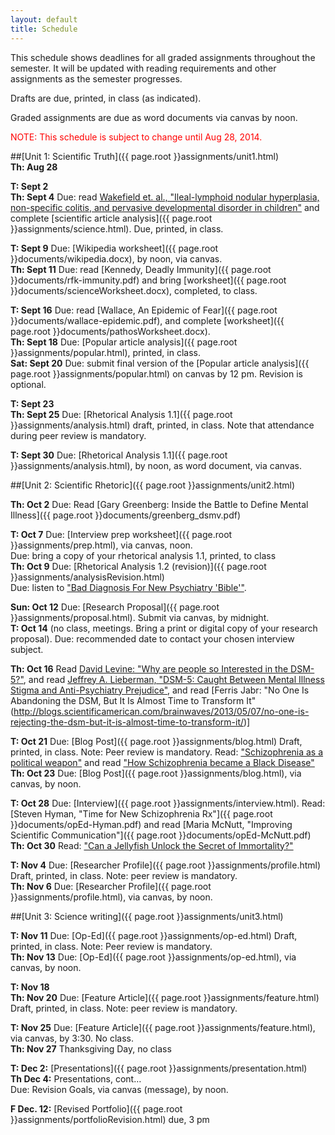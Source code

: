 ```yaml
---
layout: default
title: Schedule
---
```

This schedule shows deadlines for all graded assignments throughout the semester. It will be updated with reading requirements and other assignments as the semester progresses. 

Drafts are due, printed, in class (as indicated).

Graded assignments are due as word documents via canvas by noon.

 <span style="color: red">NOTE: This schedule is subject to change until Aug 28, 2014. </span>

##[Unit 1: Scientific Truth]({{ page.root }}assignments/unit1.html)  
**Th: Aug 28**  

**T:   Sept 2**  
**Th: Sept 4**   Due: read [Wakefield et. al., "Ileal-lymphoid nodular hyperplasia, non-specific colitis, and pervasive developmental disorder in children"](http://www.sciencedirect.com/science/article/pii/S0140673697110960) and complete [scientific article analysis]({{ page.root }}assignments/science.html). Due, printed, in class.    

**T:   Sept 9**  Due: [Wikipedia worksheet]({{ page.root }}documents/wikipedia.docx), by noon, via canvas.  
**Th: Sept 11**  Due: read [Kennedy, Deadly Immunity]({{ page.root }}documents/rfk-immunity.pdf) and bring [worksheet]({{ page.root }}documents/scienceWorksheet.docx), completed, to class.    

**T:   Sept 16**  Due: read [Wallace, An Epidemic of Fear]({{ page.root }}documents/wallace-epidemic.pdf), and complete [worksheet]({{ page.root }}documents/pathosWorksheet.docx).   
**Th: Sept 18**  Due: [Popular article analysis]({{ page.root }}assignments/popular.html), printed, in class.   
**Sat: Sept 20** Due: submit final version of the [Popular article analysis]({{ page.root }}assignments/popular.html) on canvas by 12 pm. Revision is optional.  

**T:   Sept 23**  
**Th: Sept 25**   Due: [Rhetorical Analysis 1.1]({{ page.root }}assignments/analysis.html) draft, printed, in class. Note that attendance during peer review is mandatory.  

**T:   Sept 30**  Due: [Rhetorical Analysis 1.1]({{ page.root }}assignments/analysis.html), by noon, as word document, via canvas.  

##[Unit 2: Scientific Rhetoric]({{ page.root }}assignments/unit2.html)  

**Th: Oct 2**   Due: Read [Gary Greenberg: Inside the Battle to Define Mental Illness]({{ page.root }}documents/greenberg_dsmv.pdf)   

**T:   Oct 7**  Due: [Interview prep worksheet]({{ page.root }}assignments/prep.html), via canvas, noon.  
   Due: bring a copy of your rhetorical analysis 1.1, printed, to class  
**Th: Oct 9**  Due: [Rhetorical Analysis 1.2 (revision)]({{ page.root }}assignments/analysisRevision.html)  
Due: listen to ["Bad Diagnosis For New Psychiatry 'Bible'"](http://www.npr.org/2013/05/31/187534467/bad-diagnosis-for-new-psychiatry-bible).  
 
**Sun: Oct 12** Due: [Research Proposal]({{ page.root }}assignments/proposal.html). Submit via canvas, by midnight.  
**T:   Oct 14**  (no class, meetings. Bring a print or digital copy of your research proposal). Due: recommended date to contact your chosen interview subject. 

**Th: Oct 16**  Read [David Levine: "Why are people so Interested in the DSM-5?"](http://blogs.scientificamerican.com/guest-blog/2012/12/06/why-are-people-so-interested-in-the-dsm-5/), and read [Jeffrey A. Lieberman, "DSM-5: Caught Between Mental Illness Stigma and Anti-Psychiatry Prejudice"](http://blogs.scientificamerican.com/mind-guest-blog/2013/05/20/dsm-5-caught-between-mental-illness-stigma-and-anti-psychiatry-prejudice/), and read [Ferris Jabr: "No One Is Abandoning the DSM, But It Is Almost Time to Transform It"(http://blogs.scientificamerican.com/brainwaves/2013/05/07/no-one-is-rejecting-the-dsm-but-it-is-almost-time-to-transform-it/)]  


**T:   Oct 21**  Due: [Blog Post]({{ page.root }}assignments/blog.html) Draft, printed, in class. Note: Peer review is mandatory. Read: ["Schizophrenia as a political weapon"](http://www.theroot.com/articles/politics/2010/01/black_men_and_schizophrenia_whats_the_deal.html) and read ["How Schizophrenia became a Black Disease"](http://www.psychologytoday.com/blog/side-effects/201005/how-schizophrenia-became-black-disease-interview-jonathan-metzl)     
**Th: Oct 23**  Due: [Blog Post]({{ page.root }}assignments/blog.html), via canvas, by noon.  


**T:   Oct 28**   Due: [Interview]({{ page.root }}assignments/interview.html).  Read: [Steven Hyman, "Time for New Schizophrenia Rx"]({{ page.root }}documents/opEd-Hyman.pdf) and read [Maria McNutt, "Improving Scientific Communication"]({{ page.root }}documents/opEd-McNutt.pdf)  
**Th: Oct 30**    Read: ["Can a Jellyfish Unlock the Secret of Immortality?"](http://www.nytimes.com/2012/12/02/magazine/can-a-jellyfish-unlock-the-secret-of-immortality.html?pagewanted=all&_r=1&)  


**T:   Nov 4**  Due: [Researcher Profile]({{ page.root }}assignments/profile.html) Draft, printed, in class. Note: peer review is mandatory.     
**Th: Nov 6**  Due: [Researcher Profile]({{ page.root }}assignments/profile.html), via canvas, by noon.  

##[Unit 3: Science writing]({{ page.root }}assignments/unit3.html)  

**T:   Nov 11**  Due: [Op-Ed]({{ page.root }}assignments/op-ed.html) Draft, printed, in class. Note: Peer review is mandatory.    
**Th: Nov 13**  Due: [Op-Ed]({{ page.root }}assignments/op-ed.html), via canvas, by noon.   


**T:    Nov 18**  
**Th:  Nov 20**  Due: [Feature Article]({{ page.root }}assignments/feature.html) Draft, printed, in class. Note: peer review is mandatory.    


**T:   Nov 25**  Due: [Feature Article]({{ page.root }}assignments/feature.html), via canvas, by 3:30. No class.  
**Th: Nov 27**  Thanksgiving Day, no class  

**T:  Dec 2:** [Presentations]({{ page.root }}assignments/presentation.html)    
**Th Dec 4:**  Presentations, cont…  
Due: Revision Goals, via canvas (message), by noon.  

**F Dec. 12:** [Revised Portfolio]({{ page.root }}assignments/portfolioRevision.html) due, 3 pm   




